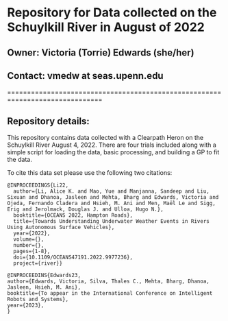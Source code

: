 # Repository for Data collected on the Schuylkill River in August of 2022
## Owner: Victoria (Torrie) Edwards (she/her)
## Contact: vmedw at seas.upenn.edu 
==============================================================================
## Repository details:
This repository contains data collected with a Clearpath Heron on the Schuylkill River August 4, 2022.
There are four trials included along with a simple script for loading the data, basic processing, and building a GP to fit the data. 

To cite this data set please use the following two citations:

```
@INPROCEEDINGS{Li22,
  author={Li, Alice K. and Mao, Yue and Manjanna, Sandeep and Liu, Sixuan and Dhanoa, Jasleen and Mehta, Bharg and Edwards, Victoria and Ojeda, Fernando Cladera and Hsieh, M. Ani and Men, Maël Le and Sigg, Erig and Jerolmack, Douglas J. and Ulloa, Hugo N.},
  booktitle={OCEANS 2022, Hampton Roads}, 
  title={Towards Understanding Underwater Weather Events in Rivers Using Autonomous Surface Vehicles}, 
  year={2022},
  volume={},
  number={},
  pages={1-8},
  doi={10.1109/OCEANS47191.2022.9977236},
  project={river}}

```
```
@INPROCEEDINS{Edwards23,
author={Edwards, Victoria, Silva, Thales C., Mehta, Bharg, Dhanoa, Jasleen, Hsieh, M. Ani},
booktitle={To appear in the International Conference on Intelligent Robots and Systems},
year={2023},
}
```




